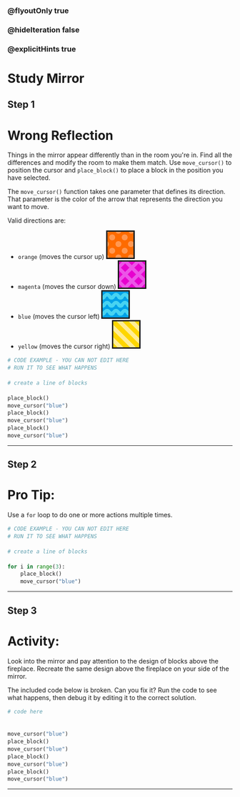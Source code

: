 ### @flyoutOnly true
### @hideIteration false
### @explicitHints true

# Study Mirror

## Step 1
# Wrong Reflection

Things in the mirror appear differently than in the room you're in. Find all the differences and modify the room to make them match. Use `move_cursor()` to position the cursor and `place_block()` to place a block in the position you have selected.

The `move_cursor()` function takes one parameter that defines its direction. That parameter is the color of the arrow that represents the direction you want to move.

Valid directions are:
- `orange` (moves the cursor up) ![Orange Arrow](https://raw.githubusercontent.com/ReWrite-Media/makecode/master/python/HOC2022/img/orange_arrow.png "Orange Arrow")
- `magenta` (moves the cursor down)  ![Magenta Arrow](https://raw.githubusercontent.com/ReWrite-Media/makecode/master/python/HOC2022/img/magenta_arrow.png "Magenta Arrow")
- `blue` (moves the cursor left)  ![Blue Arrow](https://raw.githubusercontent.com/ReWrite-Media/makecode/master/python/HOC2022/img/blue_arrow.png "Blue Arrow")
- `yellow` (moves the cursor right)  ![Yellow Arrow](https://raw.githubusercontent.com/ReWrite-Media/makecode/master/python/HOC2022/img/yellow_arrow.png "Yellow Arrow")

```python
# CODE EXAMPLE - YOU CAN NOT EDIT HERE
# RUN IT TO SEE WHAT HAPPENS

# create a line of blocks

place_block()
move_cursor("blue")
place_block()
move_cursor("blue")
place_block()
move_cursor("blue")
```

---

## Step 2
# Pro Tip:

Use a `for` loop to do one or more actions multiple times.

```python
# CODE EXAMPLE - YOU CAN NOT EDIT HERE
# RUN IT TO SEE WHAT HAPPENS

# create a line of blocks

for i in range(3):
    place_block()
    move_cursor("blue")
```

---

## Step 3
# Activity:

Look into the mirror and pay attention to the design of blocks above the fireplace. Recreate the same design above the fireplace on your side of the mirror.

The included code below is broken. Can you fix it? Run the code to see what happens, then debug it by editing it to the correct solution.

```python
# code here


move_cursor("blue")
place_block()
move_cursor("blue")
place_block()
move_cursor("blue")
place_block()
move_cursor("blue")
```

---

